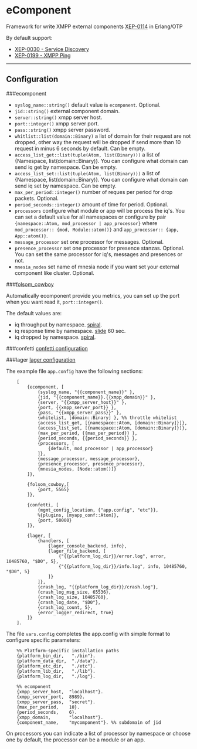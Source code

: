 eComponent
==========

Framework for write XMPP external components [XEP-0114](http://xmpp.org/extensions/xep-0114.html) in Erlang/OTP

By default support:

 * [XEP-0030 - Service Discovery](http://xmpp.org/extensions/xep-0030.html)
 * [XEP-0199 - XMPP Ping](http://xmpp.org/extensions/xep-0199.html)

- - -

Configuration
-------------

###ecomponent

- `syslog_name::string()` default value is `ecomponent`. Optional.  
- `jid::string()` external component domain.  
- `server::string()` xmpp server host.  
- `port::integer()` xmpp server port.  
- `pass::string()` xmpp server password.  
- `whitlist::list(domain::Binary)` a list of domain for their request are not dropped, other way the request will be dropped if send more than 10 request in minus 6 seconds by default. Can be empty.  
- `access_list_get::list(tuple(Atom, list(Binary)))` a list of {Namespace, list(domain::Binary)}. You can configure what domain can send iq get by namespace. Can be empty.  
- `access_list_set::list(tuple(Atom, list(Binary)))` a list of {Namespace, list(domain::Binary)}. You can configure what domain can send iq set by namespace. Can be empty.
- `max_per_period::integer()` number of reques per period for drop packets. Optional.  
- `period_seconds::integer()` amount of time for period. Optional.  
- `processors` configure what module or app will be process the iq's. You can set a default value for all namespaces or configure by pair `{namespace::Atom, mod_processor | app_processor}` where `mod_processor:: {mod, Module::atom()}` and  `app_processor:: {app, App::atom()}`.  
- `message_processor` set one processor for messages. Optional.  
- `presence_processor` set one processor for presence stanzas. Optional.  
You can set the same processor for iq's, messages and presences or not.  
- `mnesia_nodes` set name of mnesia node if you want set your external component like cluster. Optional.  

###[folsom_cowboy](https://github.com/bosqueviejo/folsom_cowboy)

Automatically ecomponent provide you metrics, you can set up the port when you want read it, `port::integer()`.  

The default values are:

- iq throughput by namespace. [spiral](https://github.com/boundary/folsom#spiral-meter).
- iq response time by namespace. [slide](https://github.com/boundary/folsom#slide) 60 sec.
- iq dropped by namespace. [spiral](https://github.com/boundary/folsom#spiral-meter).

###confetti
[confetti configuration](https://github.com/manuel-rubio/confetti)

###lager
[lager configuration](https://github.com/basho/lager#configuration)

The example file `app.config` have the following sections:
```
    [
        {ecomponent, [
            {syslog_name, "{{component_name}}" },
            {jid, "{{component_name}}.{{xmpp_domain}}" },
            {server, "{{xmpp_server_host}}" },
            {port, {{xmpp_server_port}} },
            {pass, "{{xmpp_server_pass}}" },
            {whitelist, [domain::Binary] }, %% throttle whitelist
            {access_list_get, [{namespace::Atom, [domain::Binary]}]},
            {access_list_set, [{namespace::Atom, [domain::Binary]}]},
            {max_per_period, {{max_per_period}} },
            {period_seconds, {{period_seconds}} },
            {processors, [
                {default, mod_processor | app_processor}
            ]},
            {message_processor, message_processor},
            {presence_processor, presence_processor},
            {mnesia_nodes, [Node::atom()]}
        ]},
    
        {folsom_cowboy,[
            {port, 5565}
        ]},

        {confetti, [
            {mgmt_config_location, {"app.config", "etc"}},
            %{plugins, [myapp_conf::Atom]},
            {port, 50000}
        ]},
    
        {lager, [
            {handlers, [
                {lager_console_backend, info},
                {lager_file_backend, [
                    {"{{platform_log_dir}}/error.log", error, 10485760, "$D0", 5},
                    {"{{platform_log_dir}}/info.log", info, 10485760, "$D0", 5}
                ]}
            ]},
            {crash_log, "{{platform_log_dir}}/crash.log"},
            {crash_log_msg_size, 65536},
            {crash_log_size, 10485760},
            {crash_log_date, "$D0"},
            {crash_log_count, 5},
            {error_logger_redirect, true}
        ]}
    ].
```

The file `vars.config` completes the app.config with simple format to configure specific parameters:

```
    %% Platform-specific installation paths
    {platform_bin_dir,   "./bin"}.
    {platform_data_dir,  "./data"}.
    {platform_etc_dir,   "./etc"}.
    {platform_lib_dir,   "./lib"}.
    {platform_log_dir,   "./log"}.
    
    %% ecomponent
    {xmpp_server_host,  "localhost"}.
    {xmpp_server_port,  8989}.
    {xmpp_server_pass,  "secret"}.
    {max_per_period,    10}.
    {period_seconds,    6}.
    {xmpp_domain,       "localhost"}.
    {component_name,    "mycomponent"}. %% subdomain of jid
```

On processors you can indicate a list of processor by namespace or choose one by default,
the processor can be a module or an app.
